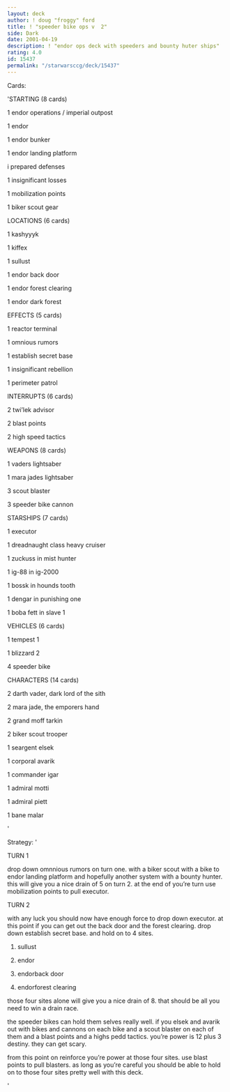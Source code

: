 ```yaml
---
layout: deck
author: ! doug "froggy" ford
title: ! "speeder bike ops v  2"
side: Dark
date: 2001-04-19
description: ! "endor ops deck with speeders and bounty huter ships"
rating: 4.0
id: 15437
permalink: "/starwarsccg/deck/15437"
---
```

Cards: 

'STARTING (8 cards)

1 endor operations / imperial outpost

1 endor

1 endor bunker

1 endor landing platform

i prepared defenses

1 insignificant losses

1 mobilization points

1 biker scout gear


LOCATIONS (6 cards)

1 kashyyyk

1 kiffex

1 sullust

1 endor back door

1 endor forest clearing

1 endor dark forest


EFFECTS (5 cards)

1 reactor terminal

1 omnious rumors

1 establish secret base

1 insignificant rebellion

1 perimeter patrol


INTERRUPTS (6 cards)

2 twi’lek advisor

2 blast points

2 high speed tactics


WEAPONS (8 cards)

1 vaders lightsaber

1 mara jades lightsaber

3 scout blaster

3 speeder bike cannon


STARSHIPS (7 cards)

1 executor

1 dreadnaught class heavy cruiser

1 zuckuss in mist hunter

1 ig-88 in ig-2000

1 bossk in hounds tooth

1 dengar in punishing one

1 boba fett in slave 1 


VEHICLES (6 cards)

1 tempest 1

1 blizzard 2

4 speeder bike


CHARACTERS (14 cards)

2 darth vader, dark lord of the sith

2 mara jade, the emporers hand

2 grand moff tarkin

2 biker scout trooper

1 seargent elsek

1 corporal avarik

1 commander igar

1 admiral motti

1 admiral piett

1 bane malar


'

Strategy: '

TURN 1 

drop down omnnious rumors on turn one. with a biker scout with a bike to endor landing platform and hopefully another system with a bounty hunter. this will give you a nice drain of 5 on turn 2. at the end of you&#8217;re turn use mobilization points to pull executor. 


TURN 2 

with any luck you should now have enough force to drop down executor. at this point if you can get out the back door and the forest clearing. drop down establish secret base. and hold on to 4 sites. 

1. sullust 

2. endor 

3. endorback door 

4. endorforest clearing 

those four sites alone will give you a nice drain of 8. that should be all you need to win a drain race. 


the speeder bikes can hold them selves really well. if you elsek and avarik out with bikes and cannons on each bike and a scout blaster on each of them and a blast points and a highs pedd tactics. you’re power is 12 plus 3 destiny. they can get scary.


from this point on reinforce you&#8217;re power at those four sites. use blast points to pull blasters. as long as you&#8217;re careful you should be able to hold on to those four sites pretty well with this deck. 

'
